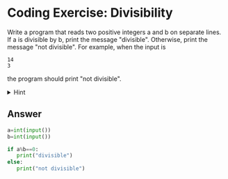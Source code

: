 # Coding Exercise: Divisibility
Write a program that reads two positive integers a and b on separate lines. If a is divisible by b, print the message "divisible". 
Otherwise, print the message "not divisible". For example, when the input is
```
14
3
```
the program should print "not divisible".
<details>
   <summary>
      Hint
   </summary>
   
   ![image](https://github.com/ansilmbabl/CS-circle-python/assets/86063895/b5f1ad9e-70d6-4151-b414-df700c98b8dc)

</details>


## Answer

```python
a=int(input())
b=int(input())

if a%b==0:
   print("divisible")
else:
   print("not divisible")
